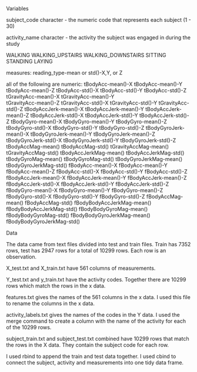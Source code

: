 Variables

subject_code character - the numeric code that represents each subject (1 - 30)

activity_name character - the activity the subject was engaged in during the study

WALKING
WALKING_UPSTAIRS
WALKING_DOWNSTAIRS
SITTING
STANDING
LAYING

measures: reading_type-mean or std()-X,Y, or Z

all of the following are numeric:
tBodyAcc-mean()-X 
tBodyAcc-mean()-Y
tBodyAcc-mean()-Z
tBodyAcc-std()-X
tBodyAcc-std()-Y
tBodyAcc-std()-Z
tGravityAcc-mean()-X
tGravityAcc-mean()-Y       
tGravityAcc-mean()-Z
tGravityAcc-std()-X
tGravityAcc-std()-Y
tGravityAcc-std()-Z
tBodyAccJerk-mean()-X
tBodyAccJerk-mean()-Y
tBodyAccJerk-mean()-Z
tBodyAccJerk-std()-X
tBodyAccJerk-std()-Y
tBodyAccJerk-std()-Z
tBodyGyro-mean()-X
tBodyGyro-mean()-Y
tBodyGyro-mean()-Z
tBodyGyro-std()-X
tBodyGyro-std()-Y
tBodyGyro-std()-Z
tBodyGyroJerk-mean()-X
tBodyGyroJerk-mean()-Y
tBodyGyroJerk-mean()-Z
tBodyGyroJerk-std()-X
tBodyGyroJerk-std()-Y
tBodyGyroJerk-std()-Z
tBodyAccMag-mean()
tBodyAccMag-std()
tGravityAccMag-mean()
tGravityAccMag-std()
tBodyAccJerkMag-mean()
tBodyAccJerkMag-std()
tBodyGyroMag-mean()
tBodyGyroMag-std()
tBodyGyroJerkMag-mean()
tBodyGyroJerkMag-std()
fBodyAcc-mean()-X
fBodyAcc-mean()-Y
fBodyAcc-mean()-Z
fBodyAcc-std()-X
fBodyAcc-std()-Y
fBodyAcc-std()-Z
fBodyAccJerk-mean()-X
fBodyAccJerk-mean()-Y
fBodyAccJerk-mean()-Z
fBodyAccJerk-std()-X
fBodyAccJerk-std()-Y
fBodyAccJerk-std()-Z
fBodyGyro-mean()-X
fBodyGyro-mean()-Y
fBodyGyro-mean()-Z
fBodyGyro-std()-X
fBodyGyro-std()-Y
fBodyGyro-std()-Z
fBodyAccMag-mean()
fBodyAccMag-std()
fBodyBodyAccJerkMag-mean()
fBodyBodyAccJerkMag-std()
fBodyBodyGyroMag-mean()    
fBodyBodyGyroMag-std()
fBodyBodyGyroJerkMag-mean()
fBodyBodyGyroJerkMag-std() 
 
Data

The data came from text files divided into test and train files. Train has 7352 rows, test has 2947 rows for a total of 10299 rows. Each row is an observation.

X_test.txt and X_train.txt have 561 columns of measurements.

Y_test.txt and y_train.txt have the activity codes. Together there are 10299 rows which match the rows in the x data. 

features.txt gives the names of the 561 columns in the x data. I used this file to rename the columns in the x data.

activity_labels.txt gives the names of the codes in the Y data. I used the merge command to create a column with the name of the activity for each of the 10299 rows.

subject_train.txt and subject_test.txt combined have 10299 rows that match the rows in the X data. They contain the subject code for each row.

I used rbind to append the train and test data together. I used cbind to connect the subject, activity and measurements into one tidy data frame.





   

